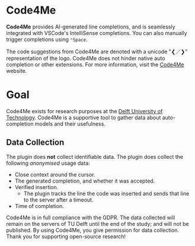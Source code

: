 # Code4Me

<!-- Plugin description -->
**Code4Me** provides AI-generated line completions, and is seamlessly integrated with VSCode's IntelliSense completions. You can also manually trigger completions using `⌃Space`. 

The code suggestions from Code4Me are denoted with a unicode "&#10094;&#65295;&#10095;" representation of the logo. Code4Me does not hinder native auto completion or other extensions. For more information, visit the [Code4Me](https://code4me.me) website.
<!-- Plugin description end -->

# Goal
Code4Me exists for research purposes at the [Delft University of Technology](https://www.tudelft.nl/). Code4Me is a supportive tool to gather data about auto-completion models and their usefulness. 

## Data Collection
The plugin does **not** collect identifiable data. The plugin does collect the following *anonymised* usage data: 

- Close context around the cursor. 
- The generated completion, and whether it was accepted. 
- Verified insertion.
  - The plugin tracks the line the code was inserted and sends that line to the server after a timeout.
- Time of completion.

Code4Me is in full compliance with the GDPR. The data collected will remain on the servers of TU Delft until the end of the study; and will not be published. By using Code4Me, you give permission for data collection. Thank you for supporting open-source research!

<!-- ### Optional Data Collection -->
<!-- To perform a failure analysis & improve code4me, we would like to store the close context before completions. This, however, is an **optional** setting and is turned off by default. We do not store the context around completions without explicit approval. This request is prompted upon start-up. -->

<!-- # Transmitted Code
To allow for code suggestions code (3992 characters left and right of trigger position) is send to servers at the TU Delft and processed. In return a code completion is send back.  -->